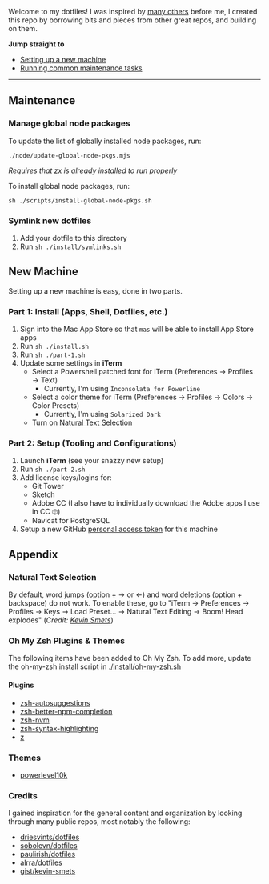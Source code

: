 Welcome to my dotfiles! I was inspired by [many others](#credits) before me, I created this repo by borrowing bits and pieces from other great repos, and building on them.

**Jump straight to**

- [Setting up a new machine](#new-machine)
- [Running common maintenance tasks](#maintenance)

---

## Maintenance

### Manage global node packages

To update the list of globally installed node packages, run:

`./node/update-global-node-pkgs.mjs`

_Requires that [zx](https://www.npmjs.com/package/zx) is already installed to run properly_

To install global node packages, run:

`sh ./scripts/install-global-node-pkgs.sh`

### Symlink new dotfiles

1. Add your dotfile to this directory
2. Run `sh ./install/symlinks.sh`

## New Machine

Setting up a new machine is easy, done in two parts.

### Part 1: Install (Apps, Shell, Dotfiles, etc.)

1. Sign into the Mac App Store so that `mas` will be able to install App Store apps
2. Run `sh ./install.sh`
2. Run `sh ./part-1.sh`
3. Update some settings in **iTerm**
   - Select a Powershell patched font for iTerm (Preferences → Profiles → Text)
     - Currently, I'm using `Inconsolata for Powerline`
   - Select a color theme for iTerm (Preferences → Profiles → Colors → Color Presets)
     - Currently, I'm using `Solarized Dark`
   - Turn on [Natural Text Selection](#natural-text-selection)

### Part 2: Setup (Tooling and Configurations)

1. Launch **iTerm** (see your snazzy new setup)
2. Run `sh ./part-2.sh`
3. Add license keys/logins for:
   - Git Tower
   - Sketch
   - Adobe CC (I also have to individually download the Adobe apps I use in CC 🙄)
   - Navicat for PostgreSQL
4. Setup a new GitHub [personal access token](https://github.com/settings/tokens) for this machine

## Appendix

### Natural Text Selection

By default, word jumps (option + → or ←) and word deletions (option + backspace) do not work. To enable these, go to "iTerm → Preferences → Profiles → Keys → Load Preset... → Natural Text Editing → Boom! Head explodes" (_Credit: [Kevin Smets](https://gist.github.com/kevin-smets/8568070)_)

### Oh My Zsh Plugins & Themes

The following items have been added to Oh My Zsh.
To add more, update the oh-my-zsh install script in [./install/oh-my-zsh.sh](./install/oh-my-zsh.sh)

#### Plugins

- [zsh-autosuggestions](https://github.com/zsh-users/zsh-autosuggestions)
- [zsh-better-npm-completion](https://github.com/lukechilds/zsh-better-npm-completion)
- [zsh-nvm](https://github.com/lukechilds/zsh-nvm)
- [zsh-syntax-highlighting](https://github.com/zsh-users/zsh-syntax-highlighting)
- [z](https://github.com/agkozak/zsh-z)

### Themes

- [powerlevel10k](https://github.com/romkatv/powerlevel10k)

### Credits

I gained inspiration for the general content and organization by looking through many public repos, most notably the following:

- [driesvints/dotfiles](https://github.com/driesvints/dotfiles)
- [sobolevn/dotfiles](https://github.com/sobolevn/dotfiles)
- [paulirish/dotfiles](https://github.com/paulirish/dotfiles)
- [alrra/dotfiles](https://github.com/alrra/dotfiles)
- [gist/kevin-smets](https://gist.github.com/kevin-smets/8568070)
